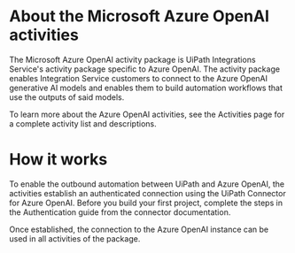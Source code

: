 ﻿# About the Microsoft Azure OpenAI activities

The Microsoft Azure OpenAI activity package is UiPath Integrations Service's activity package specific to Azure OpenAI. The activity package enables Integration Service customers to connect to the Azure OpenAI generative AI models and enables them to build automation workflows that use the outputs of said models.



To learn more about the Azure OpenAI activities, see the Activities page for a complete activity list and descriptions.

# How it works

To enable the outbound automation between UiPath and Azure OpenAI, the activities establish an authenticated connection using the UiPath Connector for Azure OpenAI. Before you build your first project, complete the steps in the Authentication guide from the connector documentation.

Once established, the connection to the Azure OpenAI instance can be used in all activities of the package.
